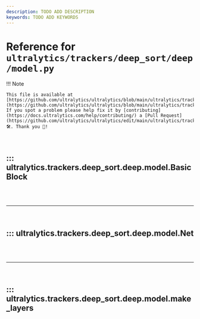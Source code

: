 ```yaml
---
description: TODO ADD DESCRIPTION
keywords: TODO ADD KEYWORDS
---
```


# Reference for `ultralytics/trackers/deep_sort/deep/model.py`

!!! Note

    This file is available at [https://github.com/ultralytics/ultralytics/blob/main/ultralytics/trackers/deep_sort/deep/model.py](https://github.com/ultralytics/ultralytics/blob/main/ultralytics/trackers/deep_sort/deep/model.py). If you spot a problem please help fix it by [contributing](https://docs.ultralytics.com/help/contributing/) a [Pull Request](https://github.com/ultralytics/ultralytics/edit/main/ultralytics/trackers/deep_sort/deep/model.py) 🛠️. Thank you 🙏!

<br>

## ::: ultralytics.trackers.deep_sort.deep.model.BasicBlock

<br><br><hr><br>

## ::: ultralytics.trackers.deep_sort.deep.model.Net

<br><br><hr><br>

## ::: ultralytics.trackers.deep_sort.deep.model.make_layers

<br><br>
